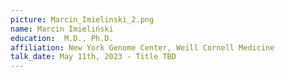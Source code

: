 ```yaml
---
picture: Marcin_Imielinski_2.png
name: Marcin Imieliński
education:  M.D., Ph.D.
affiliation: New York Genome Center, Weill Cornell Medicine
talk_date: May 11th, 2023 - Title TBD
---
```

